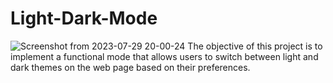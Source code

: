 # Light-Dark-Mode
![Screenshot from 2023-07-29 20-00-24](https://github.com/SoloDraco/Light-Dark-Mode/assets/99818483/18991478-ece4-494f-9cd3-c1fe1484ed85)
The objective of this project is to implement a functional mode that allows users to switch between light and dark themes on the web page based on their preferences.
